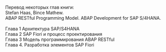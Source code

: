 Перевод некоторых глав книги:
<br> Stefan Haas, Bince Mathew.
<br> ABAP RESTful Programming Model. ABAP Development for SAP S/4HANA.<br>
<br> Глава 1 Архитектура SAP/S4HANA
<br> Глава 2 SAP Fiori и процесс проектирования
<br> Глава 3 Модель программирования ABAP RESTful
<br> Глава 4. Разработка элементов SAP Fiori
